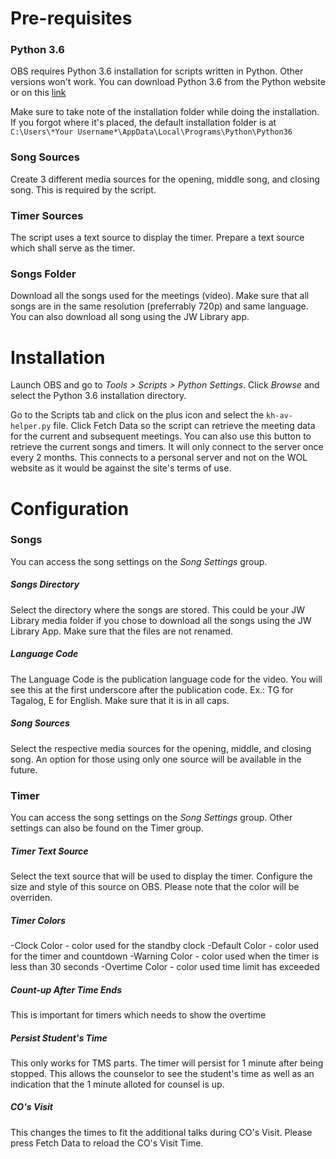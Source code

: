 # Pre-requisites
### Python 3.6
OBS requires Python 3.6 installation for scripts written in Python. Other versions won't work. You can download Python 3.6 from the Python website or on this [link](https://www.python.org/downloads/release/python-360/)

Make sure to take note of the installation folder while doing the installation. If you forgot where it's placed, the default installation folder is at `C:\Users\*Your Username*\AppData\Local\Programs\Python\Python36`

### Song Sources
Create 3 different media sources for the opening, middle song, and closing song. This is required by the script.

### Timer Sources
The script uses a text source to display the timer. Prepare a text source which shall serve as the timer. 

### Songs Folder
Download all the songs used for the meetings (video). Make sure that all songs are in the same resolution (preferrably 720p) and same language. You can also download all song using the JW Library app.


# Installation
Launch OBS and go to *Tools > Scripts > Python Settings*. Click *Browse* and select the Python 3.6 installation directory. 

Go to the Scripts tab and click on the plus icon and select the `kh-av-helper.py` file. Click Fetch Data so the script can retrieve the meeting data for the current and subsequent meetings. You can also use this button to retrieve the current songs and timers. It will only connect to the server once every 2 months. This connects to a personal server and not on the WOL website as it would be against the site's terms of use.

# Configuration
### Songs
You can access the song settings on the *Song Settings* group.
##### Songs Directory
Select the directory where the songs are stored. This could be your JW Library media folder if you chose to download all the songs using the JW Library App. Make sure that the files are not renamed.
##### Language Code
The Language Code is the publication language code for the video. You will see this at the first underscore after the publication code. Ex.: TG for Tagalog, E for English. Make sure that it is in all caps.
##### Song Sources
Select the respective media sources for the opening, middle, and closing song. An option for those using only one source will be available in the future.

### Timer
You can access the song settings on the *Song Settings* group. Other settings can also be found on the Timer group.
##### Timer Text Source
Select the text source that will be used to display the timer. Configure the size and style of this source on OBS. Please note that the color will be overriden.
##### Timer Colors
-Clock Color - color used for the standby clock
-Default Color - color used for the timer and countdown
-Warning Color - color used when the timer is less than 30 seconds
-Overtime Color - color used time limit has exceeded
##### Count-up After Time Ends
This is important for timers which needs to show the overtime
##### Persist Student's Time
This only works for TMS parts. The timer will persist for 1 minute after being stopped. This allows the counselor to see the student's time as well as an indication that the 1 minute alloted for counsel is up.
##### CO's Visit
This changes the times to fit the additional talks during CO's Visit. Please press Fetch Data to reload the CO's Visit Time.
